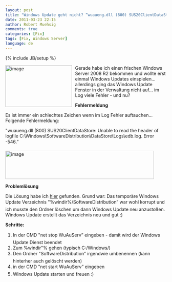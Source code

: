 ```yaml
---
layout: post
title: "Windows Update geht nicht? “wuaueng.dll (800) SUS20ClientDataStore: Unable to read the header of logfile”"
date: 2011-03-23 22:15
author: Robert Muehsig
comments: true
categories: [Fix]
tags: [Fix, Windows Server]
language: de
---
```

{% include JB/setup %}
<p><a href="{{BASE_PATH}}/assets/wp-images-de/image1215.png"><img style="border-bottom: 0px; border-left: 0px; margin: 0px 10px 0px 0px; display: inline; border-top: 0px; border-right: 0px" title="image" border="0" alt="image" align="left" src="{{BASE_PATH}}/assets/wp-images-de/image_thumb395.png" width="208" height="130" /></a> </p>  <p>Gerade habe ich einen frischen Windows Server 2008 R2 bekommen und wollte erst einmal Windows Updates einspielen... allerdings ging das Windows Update Fenster in der Verwaltung nicht auf... im Log viele Fehler - und nu?</p>  <p><strong>Fehlermeldung</strong></p>  <p>Es ist immer ein schlechtes Zeichen wenn im Log Fehler auftauchen... Folgende Fehlermeldung:</p>  <p>"wuaueng.dll (800) SUS20ClientDataStore: Unable to read the header of logfile C:\Windows\SoftwareDistribution\DataStore\Logs\edb.log. Error -546.” </p>  <p><a href="{{BASE_PATH}}/assets/wp-images-de/image1216.png"><img style="border-bottom: 0px; border-left: 0px; display: inline; border-top: 0px; border-right: 0px" title="image" border="0" alt="image" src="{{BASE_PATH}}/assets/wp-images-de/image_thumb396.png" width="464" height="88" /></a> </p>  <p><strong>Problemlösung</strong></p>  <p>Die Lösung habe ich <a href="http://answers.microsoft.com/en-us/windows/forum/windows_other-windows_update/fresh-windows-7-installation-windows-update-error/16a05548-6f6c-4d86-b5cb-f8abae5afe58">hier</a> gefunden. Grund war: Das temporäre Windows Update Verzeichnis "%windir%/SoftwareDistribution” war wohl korrupt und ich musste den Ordner löschen um dann Windows Update neu anzustoßen. Windows Update erstellt das Verzeichnis neu und gut :)</p>  <p><strong>Schritte:</strong></p>  <ol>   <li>In der CMD "net stop WuAuServ” eingeben - damit wird der Windows Update Dienst beendet</li>    <li>Zum %windir&quot;% gehen (typisch C:/Windows/) </li>    <li>Den Ordner "SoftwareDistribution” irgendwie umbenennen (kann hinterher auch gelöscht werden)</li>    <li>in der CMD "net start WuAuServ” eingeben</li>    <li>Windows Update starten und freuen :)</li> </ol>
